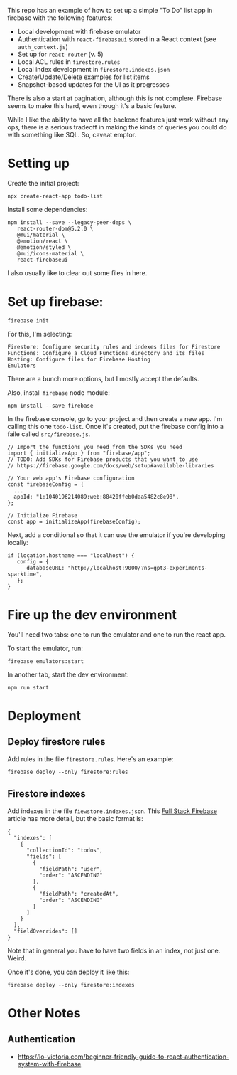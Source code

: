 This repo has an example of how to set up a simple "To Do" list app in firebase with the following features:

- Local development with firebase emulator
- Authentication with `react-firebaseui` stored in a React context (see `auth_context.js`)
- Set up for `react-router` (v. 5)
- Local ACL rules in `firestore.rules`
- Local index development in `firestore.indexes.json`
- Create/Update/Delete examples for list items
- Snapshot-based updates for the UI as it progresses

There is also a start at pagination, although this is not complere. Firebase seems to make this hard, even though it's a basic feature.

While I like the ability to have all the backend features just work without any ops, there is a serious tradeoff in making the kinds of queries you could do with something like SQL. So, caveat emptor.

# Setting up

Create the initial project:

```
npx create-react-app todo-list
```

Install some dependencies:

```
npm install --save --legacy-peer-deps \
   react-router-dom@5.2.0 \
   @mui/material \
   @emotion/react \
   @emotion/styled \
   @mui/icons-material \
   react-firebaseui
```

I also usually like to clear out some files in here.

# Set up firebase:

```
firebase init
```

For this, I'm selecting:

```
Firestore: Configure security rules and indexes files for Firestore
Functions: Configure a Cloud Functions directory and its files
Hosting: Configure files for Firebase Hosting
Emulators
```

There are a bunch more options, but I mostly accept the defaults.

Also, install `firebase` node module:

```
npm install --save firebase
```

In the firebase console, go to your project and then create a new app. I'm calling this one `todo-list`. Once it's created, put the firebase config into a faile called `src/firebase.js`.

```
// Import the functions you need from the SDKs you need
import { initializeApp } from "firebase/app";
// TODO: Add SDKs for Firebase products that you want to use
// https://firebase.google.com/docs/web/setup#available-libraries

// Your web app's Firebase configuration
const firebaseConfig = {
  ...
  appId: "1:1040196214089:web:88420ffeb0daa5482c8e98",
};

// Initialize Firebase
const app = initializeApp(firebaseConfig);
```

Next, add a conditional so that it can use the emulator if you're developing locally:

```
if (location.hostname === "localhost") {
   config = {
      databaseURL: "http://localhost:9000/?ns=gpt3-experiments-sparktime",
   };
}
```

# Fire up the dev environment

You'll need two tabs: one to run the emulator and one to run the react app.

To start the emulator, run:

```
firebase emulators:start
```

In another tab, start the dev environment:

```
npm run start
```

# Deployment

## Deploy firestore rules

Add rules in the file `firestore.rules`. Here's an example:

```
firebase deploy --only firestore:rules
```

## Firestore indexes

Add indexes in the file `fiewstore.indexes.json`. This [Full Stack Firebase](https://www.fullstackfirebase.com/cloud-firestore/indexes) article has more detail, but the basic format is:

```
{
  "indexes": [
    {
      "collectionId": "todos",
      "fields": [
        {
          "fieldPath": "user",
          "order": "ASCENDING"
        },
        {
          "fieldPath": "createdAt",
          "order": "ASCENDING"
        }
      ]
    }
  ],
  "fieldOverrides": []
}
```

Note that in general you have to have two fields in an index, not just one. Weird.

Once it's done, you can deploy it like this:

```
firebase deploy --only firestore:indexes
```

# Other Notes

## Authentication

- https://lo-victoria.com/beginner-friendly-guide-to-react-authentication-system-with-firebase
